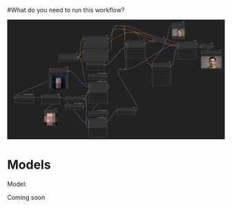 #What do you need to run this workflow?

![WorkFlow](images/image01.png)

# Models

Model: 

Coming soon